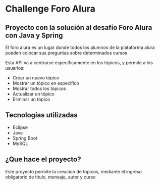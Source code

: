 # Challenge Foro Alura

##  Proyecto con la solución al desafío Foro Alura con Java y Spring

El foro alura es un lugar donde todos los alumnos de la plataforma alura pueden colocar sus preguntas sobre determinados cursos
 
Esta API va a centrarse específicamente en los tópicos, y permite a los usuarios:

- Crear un nuevo tópico
- Mostrar un tópico en especifico
- Mostrar todos los tópicos
- Actualizar un tópico
- Eliminar un tópico

## Tecnologías utilizadas

- Eclipse
- Java
- Spring Boot
- MySQL

## ¿Que hace el proyecto?

Este proyecto permite la creacion de topicos, mediante el ingreso obligatorio de titulo, mensaje, autor y curso


